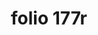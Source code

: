 ---
layout: edition
title: folio 177r
manuscript: Turin, Biblioteca Nazionale, MS N.III.19
sigla: T
iip: t177r.tif
milestone: 353
---